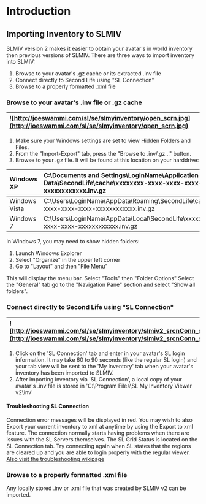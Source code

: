 # Introduction #

## Importing Inventory to SLMIV ##
SLMIV version 2 makes it easier to obtain your avatar's in world inventory then previous versions of SLMIV.  There are three ways to import inventory into SLMIV:
  1. Browse to your avatar's .gz cache or its extracted .inv file
  1. Connect directly to Second Life using "SL Connection"
  1. Browse to a properly formatted .xml file

### Browse to your avatar's .inv file or .gz cache ###
|![http://joeswammi.com/sl/se/slmyinventory/open_scrn.jpg](http://joeswammi.com/sl/se/slmyinventory/open_scrn.jpg)|
|:----------------------------------------------------------------------------------------------------------------|

  1. Make sure your Windows settings are set to view Hidden Folders and Files.
  1. From the "Import-Export" tab, press the "Browse to .inv/.gz..." button.
  1. Browse to your .gz file. It will be found at this location on your harddrive:

|Windows XP|C:\Documents and Settings\LoginName\Application Data\SecondLife\cache\xxxxxxxx-xxxx-xxxx-xxxx-xxxxxxxxxxxx.inv.gz|
|:---------|:----------------------------------------------------------------------------------------------------------------|
|Windows Vista|C:\Users\LoginName\AppData\Roaming\SecondLife\cache\xxxxxxxx-xxxx-xxxx-xxxx-xxxxxxxxxxxx.inv.gz|
|Windows 7|C:\Users\LoginName\AppData\Local\SecondLife\xxxxxxxx-xxxx-xxxx-xxxx-xxxxxxxxxxxx.inv.gz|

In Windows 7, you may need to show hidden folders:
1) Launch Windows Explorer
2) Select "Organize" in the upper left corner
3) Go to "Layout" and then "File Menu"

This will display the menu bar. Select "Tools" then "Folder Options"
Select the "General" tab go to the "Navigation Pane" section and select "Show all folders".

### Connect directly to Second Life using "SL Connection" ###
|![http://joeswammi.com/sl/se/slmyinventory/slmiv2_srcnConn_sm.jpg](http://joeswammi.com/sl/se/slmyinventory/slmiv2_srcnConn_sm.jpg)|
|:----------------------------------------------------------------------------------------------------------------------------------|

  1. Click on the 'SL Connection' tab and enter in your avatar's SL login information.  It may take 60 to 90 seconds (like the regular SL login) and your tab view will be sent to the 'My Inventory' tab when your avatar's inventory has been imported to SLMIV.
  1. After importing inventory via 'SL Connection', a local copy of your avatar's .inv file is stored in 'C:\Program Files\SL My Inventory Viewer v2\inv'

#### Troubleshooting SL Connection ####
Connection error messages will be displayed in red.
You may wish to also Export your current inventory to xml at anytime by using the Export to xml feature.
The connection normally starts having problems when there are issues with the SL Servers themselves. The SL Grid Status is located on the SL Connection tab.
Try connecting again when SL states that the regions are cleared up and you are able to login properly with the regular viewer.
[Also visit the troubleshooting wikipage](http://code.google.com/p/slmiv/wiki/TroubleshootingConnection)

### Browse to a properly formatted .xml file ###
Any locally stored .inv or .xml file that was created by SLMIV v2 can be imported.